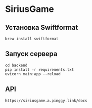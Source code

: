 # SiriusGame

## Установка Swiftformat 

```
brew install swiftformat
```
## Запуск сервера

```
cd backend
pip install -r requirements.txt
uvicorn main:app --reload
```

## API

```
https://siriusgame.a.pinggy.link/docs
```